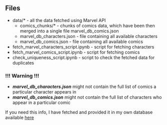## Files

* data/* - all the data fetched using Marvel API
    * comics_chunks/* - chunks of comics data, which have been then merged into a single file marvel_db_comics.json
    * marvel_db_characters.json - file containing all available characters
    * marvel_db_comics.json - file containing all available comics
* fetch_marvel_characters_script.ipynb - script for fetching characters
* fetch_marvel_comics_script.ipynb - script for fetching comics
* check_uniqueness_script.ipynb - script to check the fetched data for duplicates

### !!! Warning !!!

* **_marvel_db_characters.json_** might not contain the full list of comics a particular character appears in
* **_marvel_db_comics.json_** might not contain the full list of characters who appear in a particular comic

If you need this info, I have fetched and provided it in my own database available [here](https://github.com/Greatshock/Visualizer-of-the-Connections-Between-Marvel-Characters/tree/master/database)

